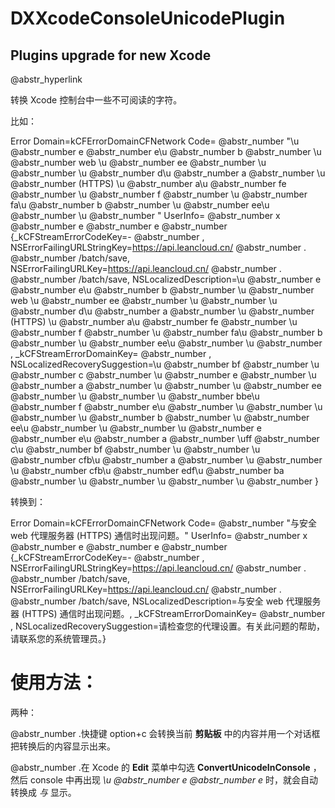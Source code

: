# DXXcodeConsoleUnicodePlugin

## Plugins upgrade for new Xcode

@abstr_hyperlink 

转换 Xcode 控制台中一些不可阅读的字符。

比如：

Error Domain=kCFErrorDomainCFNetwork Code= @abstr_number "\u @abstr_number e @abstr_number e\u @abstr_number b @abstr_number \u @abstr_number web \u @abstr_number ee @abstr_number \u @abstr_number \u @abstr_number d\u @abstr_number a @abstr_number \u @abstr_number (HTTPS) \u @abstr_number a\u @abstr_number fe @abstr_number \u @abstr_number f @abstr_number \u @abstr_number fa\u @abstr_number b @abstr_number \u @abstr_number ee\u @abstr_number \u @abstr_number " UserInfo= @abstr_number x @abstr_number e @abstr_number e @abstr_number {_kCFStreamErrorCodeKey=- @abstr_number , NSErrorFailingURLStringKey=https://api.leancloud.cn/ @abstr_number . @abstr_number /batch/save, NSErrorFailingURLKey=https://api.leancloud.cn/ @abstr_number . @abstr_number /batch/save, NSLocalizedDescription=\u @abstr_number e @abstr_number e\u @abstr_number b @abstr_number \u @abstr_number web \u @abstr_number ee @abstr_number \u @abstr_number \u @abstr_number d\u @abstr_number a @abstr_number \u @abstr_number (HTTPS) \u @abstr_number a\u @abstr_number fe @abstr_number \u @abstr_number f @abstr_number \u @abstr_number fa\u @abstr_number b @abstr_number \u @abstr_number ee\u @abstr_number \u @abstr_number , _kCFStreamErrorDomainKey= @abstr_number , NSLocalizedRecoverySuggestion=\u @abstr_number bf @abstr_number \u @abstr_number c @abstr_number \u @abstr_number e @abstr_number \u @abstr_number a @abstr_number \u @abstr_number \u @abstr_number ee @abstr_number \u @abstr_number \u @abstr_number bbe\u @abstr_number f @abstr_number e\u @abstr_number \u @abstr_number \u @abstr_number \u @abstr_number b @abstr_number \u @abstr_number ee\u @abstr_number \u @abstr_number \u @abstr_number e @abstr_number e\u @abstr_number a @abstr_number \uff @abstr_number c\u @abstr_number bf @abstr_number \u @abstr_number \u @abstr_number cfb\u @abstr_number a @abstr_number \u @abstr_number \u @abstr_number cfb\u @abstr_number edf\u @abstr_number ba @abstr_number \u @abstr_number \u @abstr_number \u @abstr_number }

转换到：

Error Domain=kCFErrorDomainCFNetwork Code= @abstr_number "与安全 web 代理服务器 (HTTPS) 通信时出现问题。" UserInfo= @abstr_number x @abstr_number e @abstr_number e @abstr_number {_kCFStreamErrorCodeKey=- @abstr_number , NSErrorFailingURLStringKey=https://api.leancloud.cn/ @abstr_number . @abstr_number /batch/save, NSErrorFailingURLKey=https://api.leancloud.cn/ @abstr_number . @abstr_number /batch/save, NSLocalizedDescription=与安全 web 代理服务器 (HTTPS) 通信时出现问题。, _kCFStreamErrorDomainKey= @abstr_number , NSLocalizedRecoverySuggestion=请检查您的代理设置。有关此问题的帮助，请联系您的系统管理员。}

# 使用方法：

两种：

@abstr_number .快捷键 option+c 会转换当前 **剪贴板** 中的内容并用一个对话框把转换后的内容显示出来。

@abstr_number .在 Xcode 的 **Edit** 菜单中勾选 **ConvertUnicodeInConsole** ，然后 console 中再出现 _\u @abstr_number e @abstr_number e_ 时，就会自动转换成 _与_ 显示。
